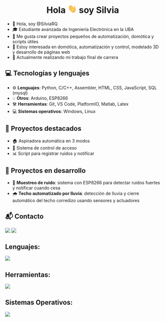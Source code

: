 <h1 align="center">Hola <img src="https://raw.githubusercontent.com/ABSphreak/ABSphreak/master/gifs/Hi.gif" width="30px"> soy Silvia</h1>


- 👋 Hola, soy @SilviaRQ
- 🎓 Estudiante avanzada de Ingeniería Electrónica en la UBA
- 🔧 Me gusta crear proyectos pequeños de automatización, domótica y scripts útiles 
- 👀 Estoy interesada en domótica, automatización y control, modelado 3D y desarrollo de páginas web
- 🚀 Actualmente realizando mi trabajo final de carrera


## 💻 Tecnologías y lenguajes

- ⚙️ **Lenguajes**: Python, C/C++, Assembler, HTML, CSS, JavaScript, SQL (mysql) 
- 💡 **Otros**: Arduino, ESP8266
- 🛠️ **Herramientas**: Git, VS Code, PlatformIO, Matlab, Latex
- 💻 **Sistemas operativos**: Windows, Linux


## 📂 Proyectos destacados

- 🏠 Aspiradora automática en 3 modos 
- 🔐 Sistema de control de acceso  
- 📊 Script para registrar ruidos y notificar


## 🚧 Proyectos en desarrollo

- 🎵 **Muestreo de ruido**: sistema con ESP8266 para detectar ruidos fuertes y notificar cuando cesa  
- 🌧️ **Techo automatizado por lluvia**: detección de lluvia y cierre automático del techo corredizo usando sensores y actuadores


## 📬 Contacto
  <a href=mailto:sil.ramosq@gmail.com><img height="40" src="https://skillicons.dev/icons?i=gmail"/></a>
  <a href=https://www.linkedin.com/in/silvia-ramos><img height="40" src="https://skillicons.dev/icons?i=linkedin"/></a>
  
<!---
- 💞️ I’m looking to collaborate on ...
- 📫 How to reach me ...
- 🚀 Siempre explorando nuevas herramientas y tecnologías
- ✉️ [Gmail](mailto:sil.ramosq@gmail.com)  
- 💼 [LinkedIn](https://www.linkedin.com/in/silvia-ramos)

<h2>Skills</h2>

🌱 Siempre aprendiendo y con ganas de meter mano en lo que sea interesante.
---> 


## Lenguajes:
<img height="40" src="https://skillicons.dev/icons?i=python,c,cpp,html,css,js,mysql"/>

## Herramientas:
<img height="40" src="https://skillicons.dev/icons?i=octave,matlab,arduino,vscode,git,latex"/>

## Sistemas Operativos:
<img height="40" src="https://skillicons.dev/icons?i=windows,linux"/>



<!---
SilviaRQ/SilviaRQ is a ✨ special ✨ repository because its `README.md` (this file) appears on your GitHub profile.
You can click the Preview link to take a look at your changes.
--->
